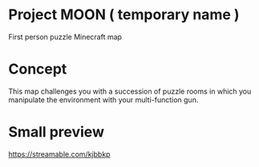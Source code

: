 # Project MOON ( temporary name )
First person puzzle Minecraft map

# Concept

This map challenges you with a succession of puzzle rooms in which you manipulate the environment with your multi-function gun.

# Small preview

https://streamable.com/kjbbkp
